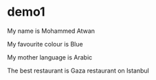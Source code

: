# demo1

My name is Mohammed Atwan

My favourite colour is Blue

My mother language is Arabic

The best restaurant is Gaza restaurant on Istanbul
